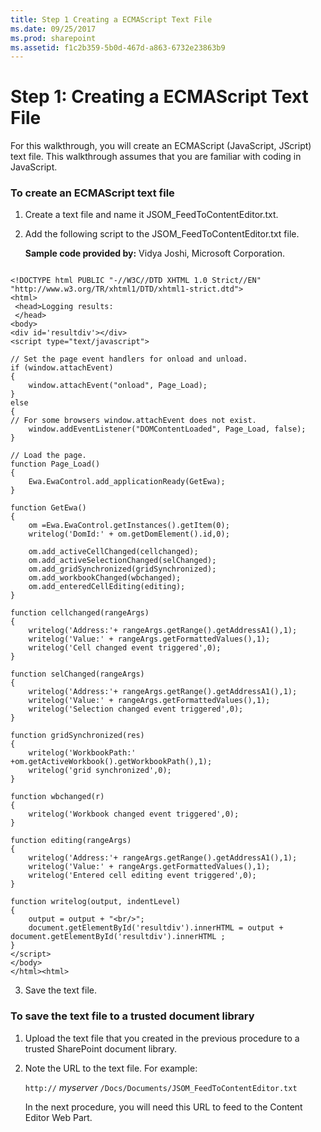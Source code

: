 ```yaml
---
title: Step 1 Creating a ECMAScript Text File
ms.date: 09/25/2017
ms.prod: sharepoint
ms.assetid: f1c2b359-5b0d-467d-a863-6732e23863b9
---
```



# Step 1: Creating a ECMAScript Text File

For this walkthrough, you will create an ECMAScript (JavaScript, JScript) text file. This walkthrough assumes that you are familiar with coding in JavaScript. 
  
    
    


### To create an ECMAScript text file


1. Create a text file and name it JSOM_FeedToContentEditor.txt.
    
  
2. Add the following script to the JSOM_FeedToContentEditor.txt file.
    
    **Sample code provided by:** Vidya Joshi, Microsoft Corporation.
    


```
  
<!DOCTYPE html PUBLIC "-//W3C//DTD XHTML 1.0 Strict//EN" "http://www.w3.org/TR/xhtml1/DTD/xhtml1-strict.dtd">
<html>
 <head>Logging results:
 </head>
<body>
<div id='resultdiv'></div>
<script type="text/javascript">         

// Set the page event handlers for onload and unload.
if (window.attachEvent) 
{
    window.attachEvent("onload", Page_Load);
} 
else 
{
// For some browsers window.attachEvent does not exist.
    window.addEventListener("DOMContentLoaded", Page_Load, false);
}

// Load the page. 
function Page_Load() 
{
    Ewa.EwaControl.add_applicationReady(GetEwa);
}

function GetEwa()
{
    om =Ewa.EwaControl.getInstances().getItem(0);
    writelog('DomId:' + om.getDomElement().id,0);

    om.add_activeCellChanged(cellchanged);
    om.add_activeSelectionChanged(selChanged);
    om.add_gridSynchronized(gridSynchronized);
    om.add_workbookChanged(wbchanged);
    om.add_enteredCellEditing(editing);
}

function cellchanged(rangeArgs)
{
    writelog('Address:'+ rangeArgs.getRange().getAddressA1(),1);
    writelog('Value:' + rangeArgs.getFormattedValues(),1);
    writelog('Cell changed event triggered',0);
}

function selChanged(rangeArgs)
{
    writelog('Address:'+ rangeArgs.getRange().getAddressA1(),1);
    writelog('Value:' + rangeArgs.getFormattedValues(),1);
    writelog('Selection changed event triggered',0);
}

function gridSynchronized(res)
{
    writelog('WorkbookPath:' +om.getActiveWorkbook().getWorkbookPath(),1);
    writelog('grid synchronized',0);
}

function wbchanged(r)
{
    writelog('Workbook changed event triggered',0);
}

function editing(rangeArgs)
{
    writelog('Address:'+ rangeArgs.getRange().getAddressA1(),1);
    writelog('Value:' + rangeArgs.getFormattedValues(),1);
    writelog('Entered cell editing event triggered',0);
}

function writelog(output, indentLevel)
{
    output = output + "<br/>";
    document.getElementById('resultdiv').innerHTML = output + document.getElementById('resultdiv').innerHTML ;
}
</script>  
</body>
</html><html> 

```

3. Save the text file.
    
  

### To save the text file to a trusted document library


1. Upload the text file that you created in the previous procedure to a trusted SharePoint document library. 
    
  
2. Note the URL to the text file. For example:
    
     `http://` _myserver_ `/Docs/Documents/JSOM_FeedToContentEditor.txt`
    
    In the next procedure, you will need this URL to feed to the Content Editor Web Part.
    
  

